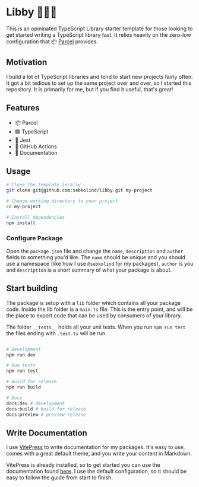 # Libby 💆🏻‍♀️

This is an opininated TypeScript Library starter template for those looking to get started writing a TypeScript library fast.
It relies heavily on the zero-low configuration that 📦 [Parcel](https://parceljs.org) provides.

## Motivation

I build a lot of TypeScript libraries and tend to start new projects fairly often.
It got a bit tedious to set up the same project over and over, so I started this repository.
It is primarily for me, but if you find it useful, that's great!

## Features

- 📦 Parcel
- 🟦 TypeScript
- 🧪 Jest
- 🐙 GitHub Actions
- 📝 Documentation

## Usage

```sh
# Clone the template locally
git clone git@github.com:sebkolind/libby.git my-project

# Change working directory to your project
cd my-project

# Install dependencies
npm install
```

### Configure Package

Open the `package.json` file and change the `name`, `description` and `author` fields to something you'd like.
The `name` should be unique and you should use a namespace (like how I use `@sebkolind` for my packages),
`author` is you and `description` is a short summary of what your package is about.

## Start building

The package is setup with a `lib` folder which contains all your package code.
Inside the lib folder is a `main.ts` file. This is the entry point, and will be the place to export code that can be used by consumers of your library.

The folder `__tests__` holds all your unit tests. When you run `npm run test` the files ending with
`.test.ts` will be run.

```sh

# Development
npm run dev

# Run tests
npm run test

# Build for release
npm run build

# Docs
docs:dev # development
docs:build # build for release
docs:preview # preview release
```

## Write Documentation

I use [VitePress](https://vitepress.dev/) to write documentation for my packages. It's easy to use, comes
with a great default theme, and you write your content in Markdown.

VitePress is already installed, so to get started you can use the documentation found [here](https://vitepress.dev/guide/getting-started).
I use the default configuration, so it should be easy to follow the guide from start to finish.
